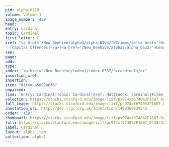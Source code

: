 ```yaml
---
pid: alpha_0119
volume: Volume 1
image_number: '439'
head: 
entry: Cardinal
topic: Cardinal
first_letter: C
xref: "<a href='/New_Beehive/alpha1/alpha_0194/'>Crime</a>|<a href='/New_Beehive/toc_vol2/toc2_144/'>638
  [Capital Offences]</a>|<a href='/New_Beehive/alpha3/alpha_0522/'>Leader</a>|<a href='/New_Beehive/alpha2/alpha_0399/'>Hat</a>"
see: 
page: 
add: 
type: 
index: "<a href='/New_Beehive/index1/index_0537/'>cardinal</a>"
insertion_xref: 
insertion: 
item: "#item-a5082a0f6"
unparsed: 
line: 'Entry: Cardinal|Topic: Cardinal|Xref: Hat|Index: cardinal|#item-a5082a0f6'
selection: https://stacks.stanford.edu/image/iiif/ps974xt6740%2F1607_0438/320,3658,3159,507/full/0/default.jpg
full_image: https://stacks.stanford.edu/image/iiif/ps974xt6740%2F1607_0438/full/full/0/default.jpg
annotation_uri: http://dev.llgc.org.uk/annotation/1499369839542
order: '119'
thumbnail: https://stacks.stanford.edu/image/iiif/ps974xt6740%2F1607_0438/320,3658,600,180/250,/0/default.jpg
full: https://stacks.stanford.edu/image/iiif/ps974xt6740%2F1607_0438/320,3658,3159,507/full/0/default.jpg
label: Cardinal
layout: alpha_item
collection: alpha1
---
```


